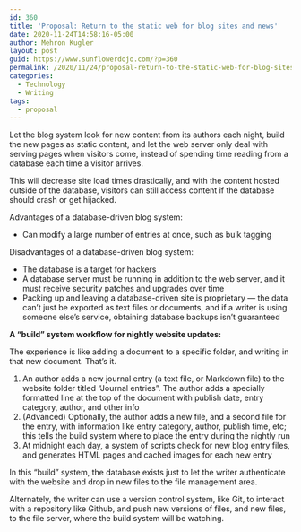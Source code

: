```yaml
---
id: 360
title: 'Proposal: Return to the static web for blog sites and news'
date: 2020-11-24T14:58:16-05:00
author: Mehron Kugler
layout: post
guid: https://www.sunflowerdojo.com/?p=360
permalink: /2020/11/24/proposal-return-to-the-static-web-for-blog-sites-and-news/
categories:
  - Technology
  - Writing
tags:
  - proposal
---
```

Let the blog system look for new content from its authors each night, build the new pages as static content, and let the web server only deal with serving pages when visitors come, instead of spending time reading from a database each time a visitor arrives.

This will decrease site load times drastically, and with the content hosted outside of the database, visitors can still access content if the database should crash or get hijacked.

Advantages of a database-driven blog system:

  * Can modify a large number of entries at once, such as bulk tagging

Disadvantages of a database-driven blog system:

  * The database is a target for hackers
  * A database server must be running in addition to the web server, and it must receive security patches and upgrades over time
  * Packing up and leaving a database-driven site is proprietary &#8212; the data can&#8217;t just be exported as text files or documents, and if a writer is using someone else&#8217;s service, obtaining database backups isn&#8217;t guaranteed

**A &#8220;build&#8221; system workflow for nightly website updates:**

The experience is like adding a document to a specific folder, and writing in that new document. That&#8217;s it.

  1. An author adds a new journal entry (a text file, or Markdown file) to the website folder titled &#8220;Journal entries&#8221;. The author adds a specially formatted line at the top of the document with publish date, entry category, author, and other info
  2. (Advanced) Optionally, the author adds a new file, and a second file for the entry, with information like entry category, author, publish time, etc; this tells the build system where to place the entry during the nightly run
  3. At midnight each day, a system of scripts check for new blog entry files, and generates HTML pages and cached images for each new entry

In this &#8220;build&#8221; system, the database exists just to let the writer authenticate with the website and drop in new files to the file management area.

Alternately, the writer can use a version control system, like Git, to interact with a repository like Github, and push new versions of files, and new files, to the file server, where the build system will be watching.